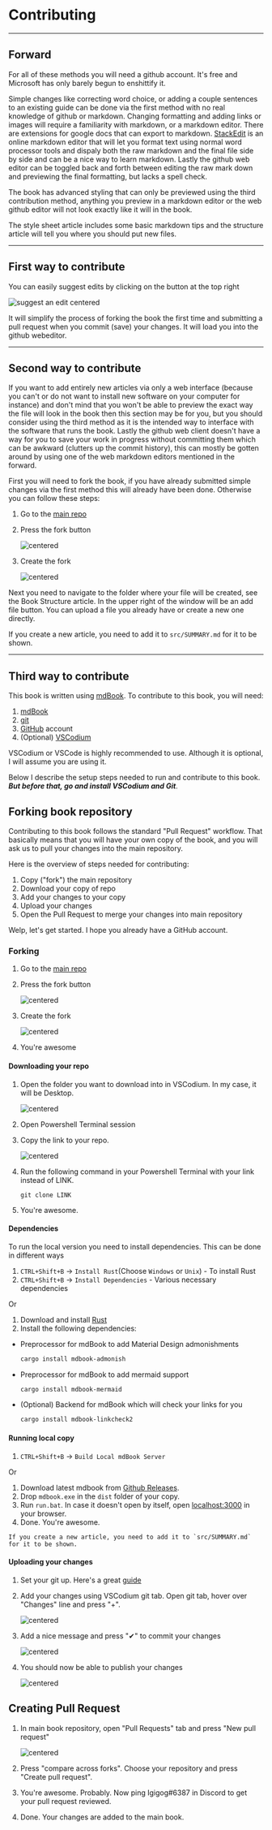 # Contributing

___

## Forward

For all of these methods you will need a github account. It's free and Microsoft has only barely begun to enshittify it.

Simple changes like correcting word choice, or adding a couple sentences to an existing guide can be done via the first method with no real knowledge of github or markdown. Changing formatting and adding links or images will require a familiarity with markdown, or a markdown editor. There are extensions for google docs that can export to markdown. [StackEdit](https://stackedit.io/) is an online markdown editor that will let you format text using normal word processor tools and dispaly both the raw markdown and the final file side by side and can be a nice way to learn markdown. Lastly the github web editor can be toggled back and forth between editing the raw mark down and previewing the final formatting, but lacks a spell check.

The book has advanced styling that can only be previewed using the third contribution method, anything you preview in a markdown editor or the web github editor will not look exactly like it will in the book.

The style sheet article includes some basic markdown tips and the structure article will tell you where you should put new files.

___

## First way to contribute

You can easily suggest edits by clicking on the button at the top right

![suggest an edit centered](assets/images/suggest-an-edit.png)

It will simplify the process of forking the book the first time and submitting a pull request when you commit (save) your changes. It will load you into the github webeditor.  
___

## Second way to contribute

If you want to add entirely new articles via only a web interface (because you can't or do not want to install new software on your computer for instance) and don't mind that you won't be able to preview the exact way the file will look in the book then this section may be for you, but you should consider using the third method as it is the intended way to interface with the software that runs the book. Lastly the github web client doesn't have a way for you to save your work in progress without committing them which can be awkward (clutters up the commit history), this can mostly be gotten around by using one of the web markdown editors mentioned in the forward.

First you will need to fork the book, if you have already submitted simple changes via the first method this will already have been done. Otherwise you can follow these steps:

1. Go to the [main repo](https://github.com/Igigog/anomaly-modding-book)
2. Press the fork button

    ![centered](assets/images/3.PNG)

3. Create the fork

    ![centered](assets/images/4.PNG)

Next you need to navigate to the folder where your file will be created, see the Book Structure article. In the upper right of the window will be an add file button. You can upload a file you already have or create a new one directly.

If you create a new article, you need to add it to `src/SUMMARY.md` for it to be shown.

___

## Third way to contribute

This book is written using [mdBook](https://github.com/rust-lang/mdBook). To contribute to this book, you will need:

1. [mdBook](https://github.com/rust-lang/mdBook)
2. [git](https://gitforwindows.org/)
3. [GitHub](https://github.com/) account
4. (Optional) [VSCodium](https://vscodium.com/)

VSCodium or VSCode is highly recommended to use. Although it is optional, I will assume you are using it.

Below I describe the setup steps needed to run and contribute to this book. *__But before that, go and install VSCodium and Git__*.

## Forking book repository

Contributing to this book follows the standard "Pull Request" workflow. That basically means that you will have your own copy of the book, and you will ask us to pull your changes into the main repository.

Here is the overview of steps needed for contributing:

1. Copy ("fork") the main repository
2. Download your copy of repo
3. Add your changes to your copy
4. Upload your changes
5. Open the Pull Request to merge your changes into main repository

Welp, let's get started. I hope you already have a GitHub account.

### Forking

1. Go to the [main repo](https://github.com/Igigog/anomaly-modding-book)
2. Press the fork button

    ![centered](assets/images/3.PNG)

3. Create the fork

    ![centered](assets/images/4.PNG)

4. You're awesome

#### Downloading your repo

1. Open the folder you want to download into in VSCodium. In my case, it will be Desktop.

    ![centered](assets/images/5.PNG)

2. Open Powershell Terminal session
3. Copy the link to your repo.

    ![centered](assets/images/6.PNG)

4. Run the following command in your Powershell Terminal with your link instead of LINK.

    ```git
    git clone LINK
    ```

5. You're awesome.

#### Dependencies

To run the local version you need to install dependencies. This can be done in different ways

1. `CTRL+Shift+B` -> `Install Rust`(Choose `Windows` or `Unix`) - To install Rust
2. `CTRL+Shift+B` -> `Install Dependencies` - Various necessary dependencies

Or

1. Download and install [Rust](https://www.rust-lang.org/tools/install)
2. Install the following dependencies:

- Preprocessor for mdBook to add Material Design admonishments

    ```bash
    cargo install mdbook-admonish
    ```

- Preprocessor for mdBook to add mermaid support

    ```bash
    cargo install mdbook-mermaid
    ```

- (Optional) Backend for mdBook which will check your links for you

    ```bash
    cargo install mdbook-linkcheck2
    ```

#### Running local copy

1. `CTRL+Shift+B` -> `Build Local mdBook Server`

Or

1. Download latest mdbook from [Github Releases](https://github.com/rust-lang/mdBook/releases).
2. Drop `mdbook.exe` in the `dist` folder of your copy.
3. Run `run.bat`. In case it doesn't open by itself, open [localhost:3000](localhost:3000) in your browser.
4. Done. You're awesome.

```admonish warning
If you create a new article, you need to add it to `src/SUMMARY.md` for it to be shown.
```

#### Uploading your changes

1. Set your git up. Here's a great [guide](https://docs.github.com/en/get-started/quickstart/set-up-git)

2. Add your changes using VSCodium git tab. Open git tab, hover over "Changes" line and press "+".

    ![centered](assets/images/7.PNG)

3. Add a nice message and press "✔" to commit your changes

    ![centered](assets/images/8.PNG)

4. You should now be able to publish your changes

    ![centered](assets/images/9.PNG)

## Creating Pull Request

1. In main book repository, open "Pull Requests" tab and press "New pull request"

    ![centered](assets/images/10.PNG)

2. Press "compare across forks". Choose your repository and press "Create pull request".

3. You're awesome. Probably. Now ping Igigog#6387 in Discord to get your pull request reviewed.

4. Done. Your changes are added to the main book.
